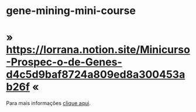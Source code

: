 # gene-mining-mini-course
# » https://lorrana.notion.site/Minicurso-Prospec-o-de-Genes-d4c5d9baf8724a809ed8a300453ab26f «

Para mais informações [clique aqui](https://lorrana.notion.site/Minicurso-Prospec-o-de-Genes-d4c5d9baf8724a809ed8a300453ab26f?pvs=4).
